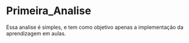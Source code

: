 # Primeira_Analise
Essa analise é simples, e tem como objetivo apenas a implementação da aprendizagem em aulas.
